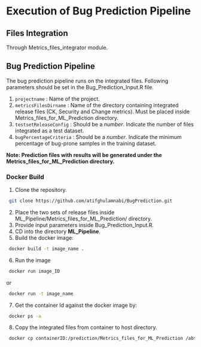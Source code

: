 # Execution of Bug Prediction Pipeline

## Files Integration

Through Metrics_files_integrator module.

## Bug Prediction Pipeline

The bug prediction pipeline runs on the integrated files. Following parameters should be set in the
Bug_Prediction_Input.R file.

1. `projectname` : Name of the project.
3. `metricsFilesDirname` : Name of the directory containing integrated release files (CK, Security and Change metrics). Must be placed inside Metrics_files_for_ML_Prediction directory.
4. `testsetReleaseConfig` : Should be a *number*. Indicate the number of files integrated as a test dataset.
5. `bugPercentageCriteria` : Should be a *number*. Indicate the minimum percentage of bug-prone samples in the training
dataset.

**Note: Prediction files with results will be generated under the Metrics_files_for_ML_Prediction directory.**

### Docker Build

1. Clone the repository.
```sh
 git clone https://github.com/atifghulamnabi/BugPrediction.git
```
2. Place the two sets of release files inside ML_Pipeline/Metrics_files_for_ML_Prediction/ directory.
3. Provide input parameters inside Bug_Prediction_Input.R.
4. CD into the directory **ML_Pipeline**.
5. Build the docker image:
```sh
 docker build -t image_name .
```
6. Run the image
```sh
 docker run image_ID
```
or 
```sh
 docker run -t image_name
```
7. Get the container Id against the docker image by:
```sh
 docker ps -a
```
8. Copy the integrated files from container to host directory.
```sh
 docker cp containerID:/prediction/Metrics_files_for_ML_Prediction /absolute/path/to/local/directory 
```
